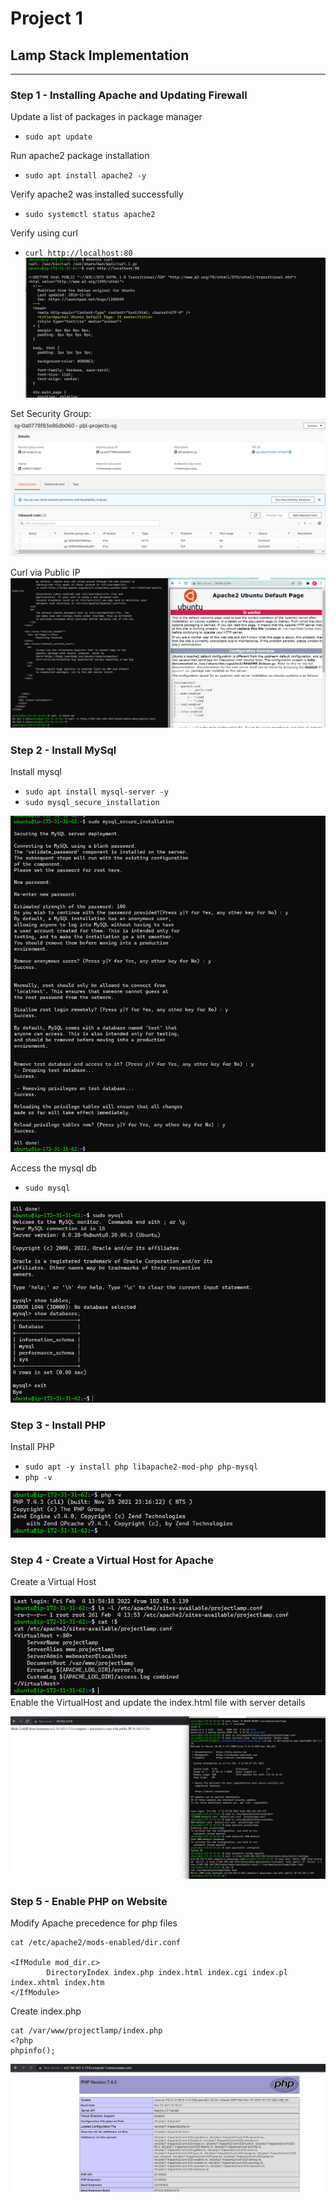 # Project 1

## Lamp Stack Implementation
---
### Step 1 - Installing Apache and Updating Firewall

Update a list of packages in package manager
- `sudo apt update`

Run apache2 package installation
- `sudo apt install apache2 -y`

Verify apache2 was installed successfully
- `sudo systemctl status apache2`

Verify using curl
- `curl http://localhost:80`
![apache2_curl.png](screenshots/apache2_curl.png "apache curl")

Set Security Group:
![apache2_curl_pub_ip.png](screenshots/sec_groups.png)

Curl via Public IP
![apache2_curl_pub_ip.png](screenshots/apache2_curl_pub_ip.png)

<!---
 #![alt text for screen readers](/path/to/image.png "Text to show on mouseover").
-->

### Step 2 - Install MySql
Install mysql
- `sudo apt install mysql-server -y`
- `sudo mysql_secure_installation`

![mysql_installation.png](screenshots/mysql_security.png)

Access the mysql db
- `sudo mysql`
  
![mysql_verification.png](screenshots/mysql_verification.png)

### Step 3 - Install PHP
Install PHP
- `sudo apt -y install php libapache2-mod-php php-mysql`
- `php -v`

![php_verification](screenshots/php_install.png)


### Step 4 - Create a Virtual Host for Apache
Create a Virtual Host

![virtual_host_conf.png](screenshots/virtual_host_conf.png)
Enable the VirtualHost and update the index.html file with server details

![virtual_host_srv_details](screenshots/virtualhost_site_accessibility.png)


### Step 5 - Enable PHP on Website
Modify Apache precedence for php files
``` 
cat /etc/apache2/mods-enabled/dir.conf

<IfModule mod_dir.c>
        DirectoryIndex index.php index.html index.cgi index.pl index.xhtml index.htm
</IfModule>
```

Create index.php
```
cat /var/www/projectlamp/index.php
<?php
phpinfo();
```
![php_on_website.png](screenshots/php_on_website.png)